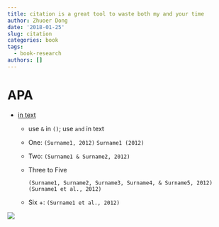 ```yaml
---
title: citation is a great tool to waste both my and your time
author: Zhuoer Dong
date: '2018-01-25'
slug: citation
categories: book
tags:
  - book-research
authors: []
---
```


# APA


- [in text](https://owl.purdue.edu/owl/research_and_citation/asa_style/in_text_citation_references.html)

  + use `&` in `()`; use `and` in text
  + One: `(Surname1, 2012)` `Surname1 (2012)`
  + Two: `(Surname1 & Surname2, 2012)`
  + Three to Five

    ```
    (Surname1, Surname2, Surname3, Surname4, & Surname5, 2012)
    (Surname1 et al., 2012)
    ```
  + Six +: `(Surname1 et al., 2012)`

![](https://owl.purdue.edu/owl/research_and_citation/apa_style/apa_formatting_and_style_guide/documents/APA%20Poster%2010.22.12.png)
